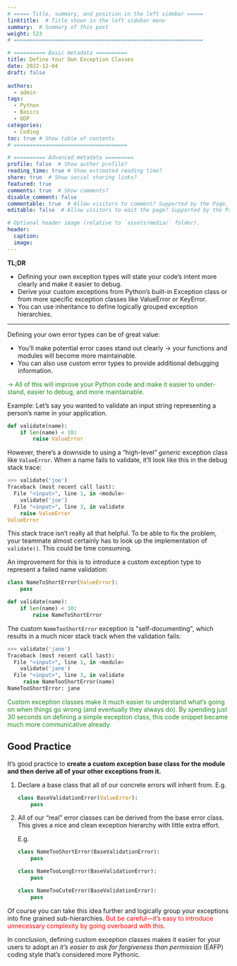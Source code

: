 ```yaml
---
# ===== Title, summary, and position in the left sidebar =====
linktitle:  # Title shown in the left sidebar menu
summary:  # Summary of this post
weight: 523
# ============================================================

# ========== Basic metadata ==========
title: Define Your Own Exception Classes
date: 2022-12-04
draft: false
 
authors:
  - admin
tags:
  - Python
  - Basics
  - OOP
categories:
  - Coding
toc: true # Show table of contents
# ====================================

# ========== Advanced metadata =========
profile: false  # Show author profile?
reading_time: true # Show estimated reading time?
share: true  # Show social sharing links?
featured: true
comments: true  # Show comments?
disable_comment: false
commentable: true  # Allow visitors to comment? Supported by the Page, Post, and Book content types.
editable: false  # Allow visitors to edit the page? Supported by the Page, Post, and Book content types.

# Optional header image (relative to `assets/media/` folder).
header:
  caption: 
  image:  
---
```


**TL;DR**

- Defining your own exception types will state your code’s intent more clearly and make it easier to debug.
- Derive your custom exceptions from Python’s built-in Exception class or from more specific exception classes like ValueError or KeyError.
- You can use inheritance to define logically grouped exception hierarchies.

------

Defining your own error types can be of great value:

- You’ll make potential error cases stand out clearly → your functions and modules will become more maintainable.
- You can also use custom error types to provide additional debugging information.

<span style="color:  ForestGreen">→ All of this will improve your Python code and make it easier to under- stand, easier to debug, and more maintainable.</span>

Example: Let’s say you wanted to validate an input string representing a person’s name in your application. 

```python
def validate(name):
    if len(name) < 10:
        raise ValueError
```

However, there’s a downside to using a “high-level” *generic* exception class like `ValueError`. When a name fails to validate, it’ll look like this in the debug stack trace:

```python
>>> validate('joe')
Traceback (most recent call last):
  File "<input>", line 1, in <module>
    validate('joe')
  File "<input>", line 3, in validate
    raise ValueError 
ValueError
```

This stack trace isn’t really all that helpful. To be able to fix the problem, your teammate almost certainly has to look up the implementation of `validate()`. This could be time consuming.

An improvement for this is to introduce a custom exception type to represent a failed name validation:

```python
class NameToShortError(ValueError):
    pass

def validate(name):
    if len(name) < 10:
        raise NameToShortError
```

The custom `NameTooShortError` exception is "self-documenting", which results in a much nicer stack track when the validation fails:

```python
>>> validate('jane')
Traceback (most recent call last):
  File "<input>", line 1, in <module>
    validate('jane')
  File "<input>", line 3, in validate 
     raise NameTooShortError(name)
NameTooShortError: jane
```


<span style="color:  ForestGreen">Custom exception classes make it much easier to understand what’s going on when things go wrong (and eventually they always do). By spending just 30 seconds on defining a simple exception class, this code snippet became much more communicative already.</span>

## Good Practice

It’s good practice to **create a custom exception base class for the module and then derive all of your other exceptions from it.**

1. Declare a base class that all of our concrete errors will inherit from. E.g.

   ```python
   class BaseValidationError(ValueError):
       pass
   ```

2. All of our “real” error classes can be derived from the base error class. This gives a nice and clean exception hierarchy with little extra effort.

   E.g.

   ```python
   class NameTooShortError(BaseValidationError): 
       pass
   
   class NameTooLongError(BaseValidationError): 
       pass
   
   class NameTooCuteError(BaseValidationError): 
       pass
   ```

Of course you can take this idea further and logically group your exceptions into fine grained sub-hierarchies. <span style="color: Red">But be careful—it’s easy to introduce unnecessary complexity by going overboard with this.</span>

In conclusion, defining custom exception classes makes it easier for your users to adopt an *it’s easier to ask for forgiveness than permission* (EAFP) coding style that’s considered more Pythonic.